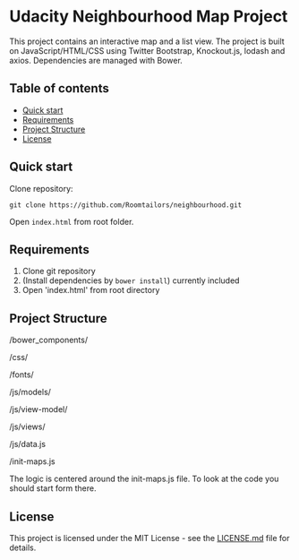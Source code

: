 # Udacity Neighbourhood Map Project

This project contains an interactive map and a list view. The project is built on JavaScript/HTML/CSS using Twitter Bootstrap, Knockout.js, lodash and axios. Dependencies are managed with Bower.

## Table of contents

* [Quick start](#quick-start)
* [Requirements](#requirements)
* [Project Structure](#project-structure)
* [License](#license)


## Quick start

Clone repository:
```
git clone https://github.com/Roomtailors/neighbourhood.git
```

Open `index.html` from root folder.

## Requirements

1. Clone git repository
2. (Install dependencies by `bower install`) currently included
3. Open 'index.html' from root directory

## Project Structure

/bower_components/

/css/

/fonts/

/js/models/

/js/view-model/

/js/views/

/js/data.js

/init-maps.js

The logic is centered around the init-maps.js file. To look at the code you should start form there.

## License

This project is licensed under the MIT License - see the [LICENSE.md](LICENSE.md) file for details.